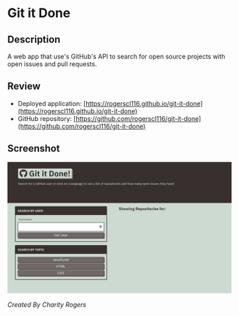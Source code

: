 # Git it Done

## Description

A web app that use's GitHub's API to search for open source projects with open issues and pull requests.

## Review

- Deployed application: [https://rogerscl116.github.io/git-it-done](https://rogerscl116.github.io/git-it-done)   
- GitHub repository: [https://github.com/rogerscl116/git-it-done](https://github.com/rogerscl116/git-it-done)

## Screenshot

![Git-it-done Screenshot](./assets/images/git-it-done-ss.jpg)

*Created By Charity Rogers*
